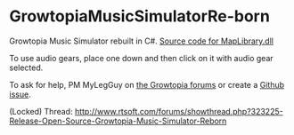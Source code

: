 # GrowtopiaMusicSimulatorRe-born
Growtopia Music Simulator rebuilt in C#.
[Source code for MapLibrary.dll](https://github.com/MyLegGuy/MapLibrary)

To use audio gears, place one down and then click on it with audio gear selected.

To ask for help, PM MyLegGuy on [the Growtopia forums](https://growtopiagame.com/forums/) or create a [Github issue](https://github.com/MyLegGuy/GrowtopiaMusicSimulatorRe-born/issues).

(Locked) Thread:
http://www.rtsoft.com/forums/showthread.php?323225-Release-Open-Source-Growtopia-Music-Simulator-Reborn
